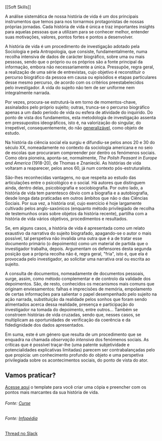 [[Soft Skills]]

A análise sistemática de nossa história de vida é um dos principais instrumentos que temos para nos tornarmos protagonistas de nossas próprias jornadas. Cada história de vida é única e traz importantes insights para aquelas pessoas que a utilizam para se conhecer melhor, entender suas motivações, valores, pontos fortes e pontos a desenvolver.

A história de vida é um procedimento de investigação adotado pela Sociologia e pela Antropologia, que consiste, fundamentalmente, numa recolha intensiva de dados de carácter biográfico, sobre uma ou mais pessoas, sendo que o próprio ou os próprios são a fonte principal da informação, embora não necessariamente a única. Pressupõe, regra geral, a realização de uma série de entrevistas, cujo objetivo é reconstituir o percurso biográfico da pessoa em causa ou episódios e etapas particulares desse mesmo percurso, de acordo com os critérios preestabelecidos pelo investigador. A vida do sujeito não tem de ser uniforme nem integralmente narrada.

Por vezes, procura-se estruturá-la em torno de momentos-chave, assinalados pelo próprio sujeito; outras, trunca-se o percurso biográfico apenas a um dado período de vida ou esfera de atividade do inquirido. Do ponto de vista dos fundamentos, esta metodologia de investigação assenta em pressupostos ideográficos, isto é, na valorização do singular, do irrepetível, consequentemente, do não [generalizável,](https://www.infopedia.pt/dicionarios/lingua-portuguesa/generaliz%C3%A1vel) como objeto de estudo.

Na história da ciência social ela surgiu e difundiu-se pelos anos 20 e 30 do século XX, nomeadamente no contexto da sociologia americana e no seio de escolas que procuraram compreender por dentro os fenómenos sociais. Como obra pioneira, aponta-se, normalmente, _The Polish Peasant in Europe and America_ (1918-20), de Thomas e Znaniecki. As histórias de vida voltaram a reaparecer, pelos anos 60, já num contexto pós-estruturalista.

São-lhes reconhecidas vantagens, no que respeita ao estudo das articulações entre o psicológico e o social. Há autores que distinguem ainda, dentro delas, psicobiografia e sociobiografia. Por outro lado, a história de vida tem parentesco óbvio com a biografia e a autobiografia, desde longa data praticadas em outros âmbitos que não o das Ciências Sociais. Por sua vez, a história oral, cujo exercício é hoje largamente cultivado pelos anglo-saxónicos (enquanto método privilegiado de recolha de testemunhos orais sobre objetos da história recente), partilha com a história de vida vários objetivos, procedimentos e resultados.

Se, em alguns casos, a história de vida é apresentada como um relato exaustivo da narrativa do sujeito biografado, apagando-se o autor o mais possível, tal perspetiva não invalida uma outra que é a de tratar esse documento primário (o depoimento) como um material de partida que o investigador trabalha, depois. Argumentam os defensores desta segunda posição que a própria recolha não é, regra geral, "fria", isto é, que ela é provocada pelo investigador, ao solicitar uma narrativa oral ou escrita ao sujeito.

A consulta de documentos, nomeadamente de documentos pessoais, surge, assim, como método complementar e de controlo da validade dos depoimentos. São, de resto, conhecidos os mecanismos mais comuns que originam enviesamentos: falhas e imprecisões de memória, empolamento de certas informações para salientar o papel desempenhado pelo sujeito na ação narrada, substituição da realidade pelos sonhos que foram sendo alimentados acerca dessa realidade, presença e participação do investigador na tomada do depoimento, entre outros... Também se constroem histórias de vida cruzadas, sendo que, nesses casos, se multiplicam as oportunidades de verificação da coerência e da fidedignidade dos dados apresentados.

Em suma, este é um género que resulta de um procedimento que se enquadra na chamada _observação intensiva_ dos fenómenos sociais. As críticas que é possível traçar-lhe (uma patente subjetividade e potencialidades explicativas limitadas) parecem ser contrabalançadas pelo que propicia: um conhecimento profundo do objeto e uma perspetiva privilegiada sobre os acontecimentos sociais, do ponto de vista do ator.

## Vamos praticar?

[Acesse aqui](https://docs.google.com/spreadsheets/d/1N0r9NgjC1BNAPpduajTC_8Nb98KUUcFc5nYzSxLM1dU/edit?usp=sharing) o template para você criar uma cópia e preencher com os pontos mais marcantes da sua história de vida.

###### Fonte: [Curse](https://app.betrybe.com/learn/course/5e938f69-6e32-43b3-9685-c936530fd326/module/2e0692c9-e226-4e95-860a-b4cad80e3c3c/section/d041930c-2861-493a-ab7e-9f566aa90d29/day/aad80c41-37bd-4b78-be20-5ef7c412e295/lesson/9deb4afd-6fe0-47a9-bf92-b269eb1b6cbd)
###### Fonte: [Infopédia](https://www.infopedia.pt/apoio/artigos/$historia-de-vida#:~:text=A%20hist%C3%B3ria%20de%20vida%20%C3%A9,embora%20n%C3%A3o%20necessariamente%20a%20%C3%BAnica.)
[Thread no Slack](https://trybecourse.slack.com/archives/C03MSCCRPAQ/p1659633253529079)
